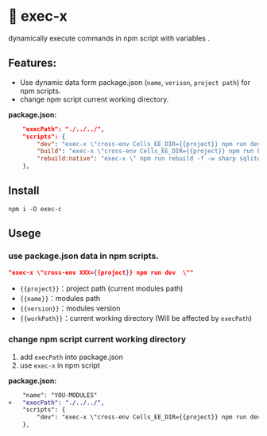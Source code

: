 # 🦀 exec-x 
dynamically execute commands in npm script with variables .


## Features:
- Use dynamic data form package.json (`name`, `verison`, `project path`) for npm scripts.
- change npm script current working directory.

**package.json:**
```json
    "execPath": "./../../",
    "scripts": {
        "dev": "exec-x \"cross-env Cells_EE_DIR={{project}} npm run dev  \"",
        "build": "exec-x \"cross-env Cells_EE_DIR={{project}} npm run build\"",
        "rebuild:native": "exec-x \" npm run rebuild -f -w sharp sqlite3 -m {{project}}/native {{name}}-v{{version}} \""
    },

```
## Install

```
npm i -D exec-c
```

## Usege

### use package.json data in npm scripts.
```json
"exec-x \"cross-env XXX={{project}} npm run dev  \""
```

- `{{project}}`：project path (current modules path)
- `{{name}}`：modules path
- `{{version}}`：modules version
- `{{workPath}}`：current working directory (Will be affected by `execPath`)


### change npm script current working directory
1. add `execPath` into package.json
2. use `exec-x` in npm script 

**package.json:**
```diff
    "name": "YOU-MODULES"
+   "execPath": "./../../",
    "scripts": {
        "dev": "exec-x \"cross-env Cells_EE_DIR={{project}} npm run dev  \"",
    },

```
